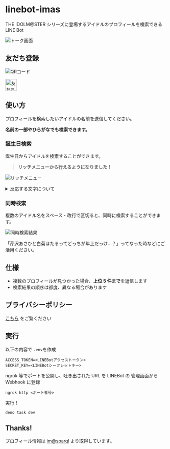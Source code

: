 # linebot-imas

THE IDOLM@STER シリーズに登場するアイドルのプロフィールを検索できる LINE Bot

![トーク画面](https://user-images.githubusercontent.com/44780846/130342672-dcc586d2-868d-49c2-8a68-dcd7dce3f3bd.png)

## 友だち登録

![QRコード](https://user-images.githubusercontent.com/44780846/78094124-bac41c00-740e-11ea-9c0c-0a3704e44e31.png)

<a href="https://lin.ee/gsEi1Ik"><img src="https://scdn.line-apps.com/n/line_add_friends/btn/ja.png" alt="友だち追加" height="36" border="0"></a>

## 使い方

プロフィールを検索したいアイドルの名前を送信してください。

**名前の一部やひらがなでも検索できます。**

### 誕生日検索

誕生日からアイドルを検索することができます。

> **リッチメニューから行えるようになりました！**

![リッチメニュー](https://user-images.githubusercontent.com/44780846/101235459-241dcc80-370c-11eb-9689-917b0a01183f.png)

<details>
<summary>反応する文字について</summary>

- 「昨日・今日・明日」と「誕生日」を含む文を送ると、その日が誕生日のアイドルのプロフィールを検索します。

</details>

### 同時検索

複数のアイドル名をスペース・改行で区切ると、同時に検索することができます。

![同時検索結果](https://user-images.githubusercontent.com/44780846/130342691-d22ad2d4-f09e-48bc-bf5c-555d88d8a789.png)

「芹沢あさひと白菊ほたるってどっちが年上だっけ...？」ってなった時などにご活用ください。

## 仕様

- 複数のプロフィールが見つかった場合、**上位 5 件まで**を返信します
- 検索結果の順序は都度、異なる場合があります

## プライバシーポリシー

[こちら](https://arrow2nd.github.io/linebot-imas/) をご覧ください

## 実行

以下の内容で `.env`を作成

```
ACCESS_TOKEN=<LINEBotアクセストークン>
SECRET_KEY=<LINEBotシークレットキー>
```

ngrok 等でポートを公開し、吐き出された URL を LINEBot の 管理画面から Webhook
に登録

```
ngrok http <ポート番号>
```

実行！

```
deno task dev
```

## Thanks!

プロフィール情報は [im@sparql](https://sparql.crssnky.xyz/imas/)
より取得しています。

